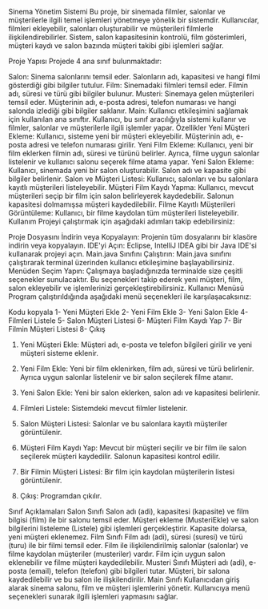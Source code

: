 Sinema Yönetim Sistemi
Bu proje, bir sinemada filmler, salonlar ve müşterilerle ilgili temel işlemleri yönetmeye yönelik bir sistemdir. Kullanıcılar, filmleri ekleyebilir, salonları oluşturabilir ve müşterileri filmlerle ilişkilendirebilirler. Sistem, salon kapasitesinin kontrolü, film gösterimleri, müşteri kaydı ve salon bazında müşteri takibi gibi işlemleri sağlar.

Proje Yapısı
Projede 4 ana sınıf bulunmaktadır:

Salon: Sinema salonlarını temsil eder. Salonların adı, kapasitesi ve hangi filmi gösterdiği gibi bilgiler tutulur.
Film: Sinemadaki filmleri temsil eder. Filmin adı, süresi ve türü gibi bilgiler bulunur.
Musteri: Sinemaya gelen müşterileri temsil eder. Müşterinin adı, e-posta adresi, telefon numarası ve hangi salonda izlediği gibi bilgiler saklanır.
Main: Kullanıcı etkileşimini sağlamak için kullanılan ana sınıftır. Kullanıcı, bu sınıf aracılığıyla sistemi kullanır ve filmler, salonlar ve müşterilerle ilgili işlemler yapar.
Özellikler
Yeni Müşteri Ekleme: Kullanıcı, sisteme yeni bir müşteri ekleyebilir. Müşterinin adı, e-posta adresi ve telefon numarası girilir.
Yeni Film Ekleme: Kullanıcı, yeni bir film eklerken filmin adı, süresi ve türünü belirler. Ayrıca, filme uygun salonlar listelenir ve kullanıcı salonu seçerek filme atama yapar.
Yeni Salon Ekleme: Kullanıcı, sinemada yeni bir salon oluşturabilir. Salon adı ve kapasite gibi bilgiler belirlenir.
Salon ve Müşteri Listesi: Kullanıcı, salonları ve bu salonlara kayıtlı müşterileri listeleyebilir.
Müşteri Film Kaydı Yapma: Kullanıcı, mevcut müşterileri seçip bir film için salon belirleyerek kaydedebilir. Salonun kapasitesi dolmamışsa müşteri kaydedilebilir.
Filme Kayıtlı Müşterileri Görüntüleme: Kullanıcı, bir filme kaydolan tüm müşterileri listeleyebilir.
Kullanım
Projeyi çalıştırmak için aşağıdaki adımları takip edebilirsiniz:

Proje Dosyasını İndirin veya Kopyalayın: Projenin tüm dosyalarını bir klasöre indirin veya kopyalayın.
IDE'yi Açın: Eclipse, IntelliJ IDEA gibi bir Java IDE'si kullanarak projeyi açın.
Main.java Sınıfını Çalıştırın: Main.java sınıfını çalıştırarak terminal üzerinden kullanıcı etkileşimine başlayabilirsiniz.
Menüden Seçim Yapın: Çalışmaya başladığınızda terminalde size çeşitli seçenekler sunulacaktır. Bu seçenekleri takip ederek yeni müşteri, film, salon ekleyebilir ve işlemlerinizi gerçekleştirebilirsiniz.
Kullanıcı Menüsü
Program çalıştırıldığında aşağıdaki menü seçenekleri ile karşılaşacaksınız:

Kodu kopyala
1- Yeni Müşteri Ekle
2- Yeni Film Ekle
3- Yeni Salon Ekle
4- Filmleri Listele
5- Salon Müşteri Listesi
6- Müşteri Film Kaydı Yap
7- Bir Filmin Müşteri Listesi
8- Çıkış
1. Yeni Müşteri Ekle:
Müşteri adı, e-posta ve telefon bilgileri girilir ve yeni müşteri sisteme eklenir.

2. Yeni Film Ekle:
Yeni bir film eklenirken, film adı, süresi ve türü belirlenir. Ayrıca uygun salonlar listelenir ve bir salon seçilerek filme atanır.

3. Yeni Salon Ekle:
Yeni bir salon eklerken, salon adı ve kapasitesi belirlenir.

4. Filmleri Listele:
Sistemdeki mevcut filmler listelenir.

5. Salon Müşteri Listesi:
Salonlar ve bu salonlara kayıtlı müşteriler görüntülenir.

6. Müşteri Film Kaydı Yap:
Mevcut bir müşteri seçilir ve bir film ile salon seçilerek müşteri kaydedilir. Salonun kapasitesi kontrol edilir.

7. Bir Filmin Müşteri Listesi:
Bir film için kaydolan müşterilerin listesi görüntülenir.

8. Çıkış:
Programdan çıkılır.

Sınıf Açıklamaları
Salon Sınıfı
Salon adı (adi), kapasitesi (kapasite) ve film bilgisi (film) ile bir salonu temsil eder.
Müşteri ekleme (MusteriEkle) ve salon bilgilerini listeleme (Listele) gibi işlemleri gerçekleştirir.
Kapasite dolarsa, yeni müşteri eklenemez.
Film Sınıfı
Film adı (adi), süresi (suresi) ve türü (turu) ile bir filmi temsil eder.
Film ile ilişkilendirilmiş salonlar (salonlar) ve filme kaydolan müşteriler (musteriler) vardır.
Film için uygun salon eklenebilir ve filme müşteri kaydedilebilir.
Musteri Sınıfı
Müşteri adı (adi), e-posta (email), telefon (telefon) gibi bilgileri tutar.
Müşteri, bir salona kaydedilebilir ve bu salon ile ilişkilendirilir.
Main Sınıfı
Kullanıcıdan giriş alarak sinema salonu, film ve müşteri işlemlerini yönetir.
Kullanıcıya menü seçenekleri sunarak ilgili işlemleri yapmasını sağlar.
